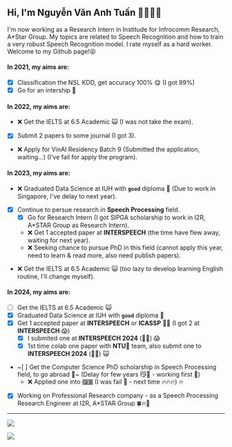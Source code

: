 ## Hi, I'm Nguyễn Văn Anh Tuấn 👋🏼💪🏼

I'm now working as a Research Intern in Institude for Infrocomm Research, A*Star Group. My topics are related to Speech Recognition and how to train a very robust Speech Recognition model. I rate myself as a hard worker. Welcome to my Github page!😝

#### In 2021, my aims are:

- [X] Classification the NSL KDD, get accuracy 100% 😋 (I got 99%)
- [X] Go for an intership 🤙

#### In 2022, my aims are:
- ❌ Get the IELTS at 6.5 Academic 🙀 (I was not take the exam).
- [X] Submit 2 papers to some journal (I got 3).
- ❌ Apply for VinAI Residency Batch 9 (Submitted the application, waiting...) (I've fail for apply the program).

#### In 2023, my aims are:
- ❌ Graduated Data Science at IUH with **`good`** diploma 🤟 (Due to work in Singapore, I've delay to next year).
- [x] Continue to persue research in **Speech Processing** field.
  - [x] Go for Research Intern (I got SIPGA scholarship to work in I2R, A*STAR Group as Research Intern).
  - ❌ Get 1 accepted paper at **INTERSPEECH** (the time have flew away, waiting for next year).
  - ❌ Seeking chance to pursue PhD in this field (cannot apply this year, need to learn & read more, also need publish papers).
- ❌ Get the IELTS at 6.5 Academic 🙀 (too lazy to develop learning English routine, I'll change myself).

#### In 2024, my aims are:
- [ ] Get the IELTS at 6.5 Academic 🙀
- [x] Graduated Data Science at IUH with **`good`** diploma 🤟
- [x] Get 1 accepted paper at **INTERSPEECH** or **ICASSP** 📃📄 (I got 2 at **INTERSPEECH** 😱)
  - [x] I submited one at **INTERSPEECH 2024** (🥳👏) 😱
  - [x] 1st time colab one paper with **NTU🦁** team, also submit one to **INTERSPEECH 2024** (🥳👏) 🙀
- ~[ ] Get the Computer Science PhD scholarship in Speech Processing field, to go abroad 🥳~ (Delay for few years 😼🙌 - working first 🤟)
  - ❌ Applied one into **🇬🇧** (I was fail 🥹 - next time 🔥🔥🔥) 🔥
- [x] Working on Professional Research company - as a Speech Processing Research Engineer at I2R, A*STAR Group 🍀🔥🚀

---
![](https://github-readme-stats.vercel.app/api?username=tuanio&show_icons=true&theme=transparent)

![](https://komarev.com/ghpvc/?username=tuanio&color=blue)
